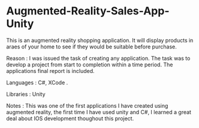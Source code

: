 # Augmented-Reality-Sales-App-Unity

This is an augmented reality shopping application. It will display products in araes of your home to see if they would be suitable before purchase.

Reason : I was issued the task of creating any application. The task was to develop a project from start to completion within a time period. The applications final report is included.
         
Languages : C#, XCode .

Libraries : Unity

Notes     : This was one of the first applications I  have created using augmented reality, the first time I have used unity and C#, I learned a great deal about IOS development thoughout this project.
